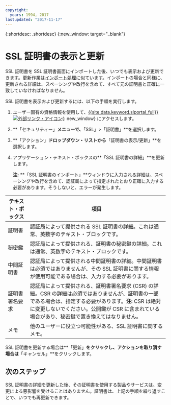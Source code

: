```yaml
---
copyright:
  years: 1994, 2017
lastupdated: "2017-11-17"
---
```


{:shortdesc: .shortdesc}
{:new_window: target="_blank"}

# SSL 証明書の表示と更新

SSL 証明書を SSL 証明書画面にインポートした後、いつでも表示および更新できます。更新作業は[インポート処理](import-ssl-certificate.html)に似ています。インポートの場合と同様に、更新される詳細は、スペーシングや改行を含めて、すべて元の証明書と正確に一致していなければなりません。

SSL 証明書を表示および更新するには、以下の手順を実行します。

1. ユーザー固有の資格情報を使用して、[{{site.data.keyword.slportal_full}} ![外部リンク・アイコン](../../icons/launch-glyph.svg "外部リンク・アイコン")](https://control.softlayer.com/){: new_window} にアクセスします。
2. **「セキュリティー」**メニューで、**「SSL」>「証明書」**を選択します。
2. **「アクション」**ドロップダウン・リストから**「証明書の表示/更新」**を選択します。
3. アプリケーション・テキスト・ボックスの**「SSL 証明書の詳細」**を更新します。

   **注:** **「SSL 証明書のインポート」**ウィンドウに入力される詳細は、スペーシングや改行を含めて、認証局によって指定されたとおり正確に入力する必要があります。そうしないと、エラーが発生します。

| テキスト・ボックス | 項目 |
| -------- | ----- |
|証明書 |認証局によって提供される SSL 証明書の詳細。これは通常、英数字のテキスト・ブロックです。|
|秘密鍵 | 認証局によって提供される、証明書の秘密鍵の詳細。これは通常、英数字のテキスト・ブロックです。|
|中間証明書 | 認証局によって提供される中間証明書の詳細。中間証明書は必須ではありませんが、その SSL 証明書に関する情報が使用可能である場合は、入力する必要があります。|
| 証明書署名要求 | 認証局によって提供される、証明書署名要求 (CSR) の詳細。CSR の詳細は必須ではありませんが、証明書の一部である場合は、指定する必要があります。**注:** CSR は絶対に変更しないでください。公開鍵が CSR に含まれている場合があり、秘密鍵で置き換えてはなりません。|
|メモ | 他のユーザーに役立つ可能性がある、SSL 証明書に関するメモ。
SSL 証明書を更新する場合は**「更新」**をクリックし、アクションを取り消す場合は**「キャンセル」**をクリックします。

## 次のステップ

SSL 証明書の詳細を更新した後、その証明書を使用する製品やサービスは、変更による悪影響を受けることはありません。証明書は、上記の手順を繰り返すことで、いつでも再更新できます。
